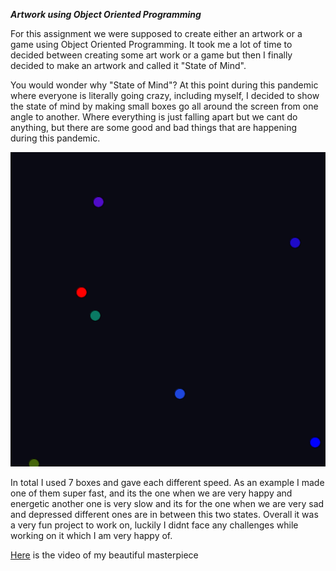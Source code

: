 ***Artwork using Object Oriented Programming***

For this assignment we were supposed to create either an artwork or a game using Object Oriented Programming. It took me a lot of time to decided between creating some art work or a game but then I finally decided to make an artwork and called it "State of Mind". 

You would wonder why "State of Mind"? At this point during this pandemic where everyone is literally going crazy, including myself, I decided to show the state of mind by making small boxes go all around the screen from one angle to another. Where everything is just falling apart but we cant do anything, but there are some good and bad things that are happening during this pandemic. 

![](oop_photo.png)

In total I used 7 boxes and gave each different speed. As an example I made one of them super fast, and its the one when we are very happy and energetic another one is very slow and its for the one when we are very sad and depressed different ones are in between this two states. Overall it was a very fun project to work on, luckily I didnt face any challenges while working on it which I am very happy of. 


[Here](https://youtu.be/gm9BW7vWAV4) is the video of my beautiful masterpiece


